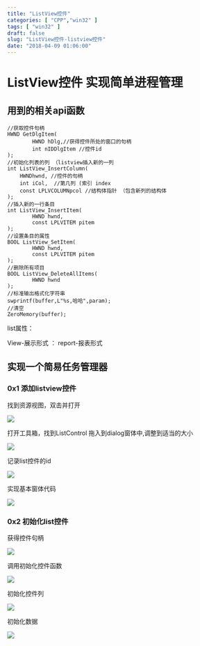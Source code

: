 ```yaml
---
title: "ListView控件"
categories: [ "CPP","win32" ]
tags: [ "win32" ]
draft: false
slug: "ListView控件-listview控件"
date: "2018-04-09 01:06:00"
---
```




# ListView控件 实现简单进程管理

## 用到的相关api函数

    //获取控件句柄
    HWND GetDlgItem(
            HWND hDlg,//获得控件所处的窗口的句柄
            int nIDDlgItem //控件id
    );
    //初始化列表的列 （listview插入新的一列
    int ListView_InsertColumn(
        HWNDhwnd, //控件的句柄
        int iCol,  //第几列 (索引 index
        const LPLVCOLUMNpcol //结构体指针 （包含新列的结构体
    );
    //插入新的一行条目
    int ListView_InsertItem(
            HWND hwnd,
            const LPLVITEM pitem
    );
    //设置条目的属性
    BOOL ListView_SetItem(
            HWND hwnd,
            const LPLVITEM pitem
    );
    //删除所有项目
    BOOL ListView_DeleteAllItems(
            HWND hwnd
    );
    //标准输出格式化字符串
    swprintf(buffer,L"%s,哈哈",param);
    //清空
    ZeroMemory(buffer);

list属性：

View-展示形式 ： report-报表形式

## 实现一个简易任务管理器

### 0x1 添加listview控件

找到资源视图，双击并打开

![][1] 

打开工具箱，找到ListControl 拖入到dialog窗体中,调整到适当的大小

![][2] 

记录list控件的id

![][3] 

实现基本窗体代码

![][4] 

### 0x2 初始化list控件

获得控件句柄

![][5] 

调用初始化控件函数

![][6] 

初始化控件列

![][7] 

初始化数据

![][8]

 [1]: /uploads/oss/2018-04-09-15232042167418.jpg ""
 [2]: /uploads/oss/2018-04-09-15232043112875.jpg ""
 [3]: /uploads/oss/2018-04-09-15232043334309.jpg ""
 [4]: /uploads/oss/2018-04-09-15232043883604.jpg ""
 [5]: /uploads/oss/2018-04-09-15232047992295.jpg ""
 [6]: /uploads/oss/2018-04-09-15232048397782.jpg ""
 [7]: /uploads/oss/2018-04-09-15232058277589.jpg ""
 [8]: /uploads/oss/2018-04-09-15232071202052.jpg ""